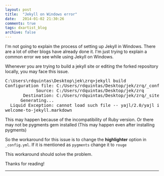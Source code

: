 ```yaml
---
layout: post
title:  "Jekyll on Windows error"
date:   2014-01-02 21:30:26
comments: true
tags: dxartist_blog
archive: false
---
```

I'm not going to explain the process of setting up Jekyll in Windows. There are a lot of other blogs have already done it. I'm just trying to explain a common error we see while using Jekyll on Windows.

Whenever you are trying to build a jekyll site or editing the forked repository locally, you may face this issue.

<pre>
C:\Users\rdquintas\Desktop\jek\zrq>jekyll build
Configuration file: C:/Users/rdquintas/Desktop/jek/zrq/_config.yml
            Source: C:/Users/rdquintas/Desktop/jek/zrq
       Destination: C:/Users/rdquintas/Desktop/jek/zrq/_site
      Generating...
  Liquid Exception: cannot load such file -- yajl/2.0/yajl in _posts/2014-05-21-
welcome-to-jekyll.markdown
</pre>

This may happen because of the incompatibility of Ruby version. Or there may not be pygments gem installed (This may happen even after installing pygments)

So the workaround for this issue is to change the **highlighter** option in <code>_config.yml</code>. 
If it is mentioned as <code>pygments</code> change it to <code>rouge</code>

This workaround should solve the problem.

Thanks for reading!

-------------------
